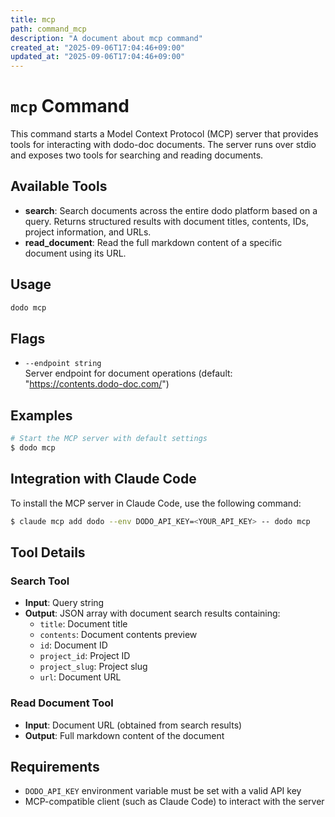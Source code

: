 ```yaml
---
title: mcp
path: command_mcp
description: "A document about mcp command"
created_at: "2025-09-06T17:04:46+09:00"
updated_at: "2025-09-06T17:04:46+09:00"
---
```


# `mcp` Command
This command starts a Model Context Protocol (MCP) server that provides tools for interacting with dodo-doc documents.
The server runs over stdio and exposes two tools for searching and reading documents.

## Available Tools
* **search**: Search documents across the entire dodo platform based on a query. Returns structured results with document titles, contents, IDs, project information, and URLs.
* **read_document**: Read the full markdown content of a specific document using its URL.

## Usage

```bash
dodo mcp
```

## Flags
* `--endpoint string`  
  Server endpoint for document operations (default: "https://contents.dodo-doc.com/")

## Examples

```bash
# Start the MCP server with default settings
$ dodo mcp
```

## Integration with Claude Code
To install the MCP server in Claude Code, use the following command:

```bash
$ claude mcp add dodo --env DODO_API_KEY=<YOUR_API_KEY> -- dodo mcp
```

## Tool Details

### Search Tool
- **Input**: Query string
- **Output**: JSON array with document search results containing:
  - `title`: Document title
  - `contents`: Document contents preview
  - `id`: Document ID
  - `project_id`: Project ID
  - `project_slug`: Project slug
  - `url`: Document URL

### Read Document Tool
- **Input**: Document URL (obtained from search results)
- **Output**: Full markdown content of the document

## Requirements
* `DODO_API_KEY` environment variable must be set with a valid API key
* MCP-compatible client (such as Claude Code) to interact with the server
